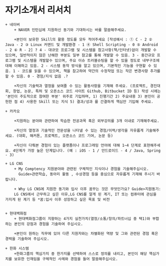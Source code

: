# 자기소개서 리서치

    + 네이버
        + NAVER 인턴십에 지원하신 동기와 기대하시는 바를 말씀해주세요.

        +본인이 보유한 Skill의 활용 정도를 모두 적어주세요 [작성예시 : ① C - 2 ② Java - 2 ③ Linux 커맨드 및 개발환경 - 1 ④ Shell Scripting - 0 ⑤ Android - 2 ⑥ R - 2] ? 4 - 대규모 프로그램 및 시스템을 참고사항(책/인터넷)없이 개발할 수 있으며, 일반적이지 않은 난해한 부분도 일부 참고를 통해 개발할 수 있음. 3 - 중간규모 프로그램 및 시스템을 개발할수 있으며, 주요 이슈 트러블슈팅을 할 수 있을 정도로 내부구조에 대해 이해하고 있음. 2 - 시스템 동작 방식을 알고 있으며, 기본적인 기능을 구현할 수 있음. 1 - 코드를 읽을 수 있으며, 책을 참고하여 약간의 수정작업 또는 작은 변경사항 추가를 할 수 있음. 0 - 경험/지식 없음 .?

        +자신의 기술력과 열정을 보여줄 수 있는 활동사항을 기재해 주세요. (프로젝트, 경진대회, 창업, 논문, 특허 및 오픈소스 코드 사이트 Github, Bitbucket ID 등) 작성 시에는 '본인이 주도적으로 참여한 부분' 위주로 기입하며, 1) 진행기간 2) 주요내용 3) 본인이 공헌한 점 4) 사용한 Skill 또는 지식 5) 결과/성과 를 간결하게 핵심만 기입해 주세요.

    + 카카오

        +지원하는 분야와 관련하여 학습한 전공과목 혹은 외부강의를 3개 이내로 기재해주세요.

        +자신의 열정과 기술적인 전문성을 나타낼 수 있는 경험/이력/생각을 자유롭게 기술해주세요. (대회, 해커톤, 프로젝트, 오픈소스 코드 기여, 논문 등)

        +자신이 다뤄본 경험이 있는 플랫폼이나 프로그래밍 언어에 대해 1~4 단계로 표현해주세요. 4단계가 가장 높은 단계입니다. (예 : iOS - 1 / 안드로이드 - 4 / Java, Spring - 3)

    + LG CNS
        + My Comptency 지원분야와 관련된 구체적인 지식이나 경험을 기술해주십시오.
          Guide>관련학습, 동아리 활동 , 수상경험 등을 중심으로 자유롭게 기재해 주시기 바랍니다.

        + Why LG CNS에 지원한 동기와 입사 이후 꿈꾸는 것은 무엇인가요? Guide>지원동기:
        LG CNS에서 근무하고 싶은 이유,LG CNS를 알게 된 계기, IT 또는 컴퓨터에 관심을 가지게 된 계기 등 *꿈:입사 이후 성장하고 싶은 목표 및 비전


    + 현대백화점
        + 현대백화점그룹이 지향하는 4가지 실천가치(열정/소통/창의/파트너십 중 택1)와 부합 하는 본인의 강점과 경험을 기술하여 주십시오.

        +본인이 원하는 직무에 있어 다른 지원자와는 차별화된 역량 및 그와 관련된 경험 혹은 경력을 기술하여 주십시오.

    + 한화 시스템
        +한화그룹의 핵심가치 중 한가지를 선택하여 스스로 정의를 내리고, 본인이 해당 핵심가치를 보유한 인재임을 구체적인 사례와 경험을 들어 말씀해주십시오.